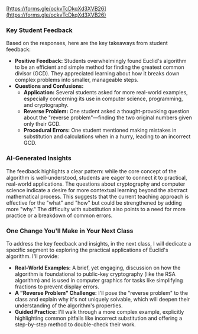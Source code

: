 [https://forms.gle/ockvTcDkqXd3XVB26](https://forms.gle/ockvTcDkqXd3XVB26)

### **Key Student Feedback**

Based on the responses, here are the key takeaways from student feedback:

* **Positive Feedback:** Students overwhelmingly found Euclid's algorithm to be an efficient and simple method for finding the greatest common divisor (GCD). They appreciated learning about how it breaks down complex problems into smaller, manageable steps.  
* **Questions and Confusions:**  
  * **Application:** Several students asked for more real-world examples, especially concerning its use in computer science, programming, and cryptography.  
  * **Reverse Problem:** One student asked a thought-provoking question about the "reverse problem"—finding the two original numbers given only their GCD.  
  * **Procedural Errors:** One student mentioned making mistakes in substitution and calculations when in a hurry, leading to an incorrect GCD.

### **AI-Generated Insights**

The feedback highlights a clear pattern: while the core concept of the algorithm is well-understood, students are eager to connect it to practical, real-world applications. The questions about cryptography and computer science indicate a desire for more contextual learning beyond the abstract mathematical process. This suggests that the current teaching approach is effective for the "what" and "how" but could be strengthened by adding more "why." The difficulty with substitution also points to a need for more practice or a breakdown of common errors.

### **One Change You'll Make in Your Next Class**

To address the key feedback and insights, in the next class, I will dedicate a specific segment to exploring the practical applications of Euclid's algorithm. I'll provide:

* **Real-World Examples:** A brief, yet engaging, discussion on how the algorithm is foundational to public-key cryptography (like the RSA algorithm) and is used in computer graphics for tasks like simplifying fractions to prevent display errors.  
* **A "Reverse Problem" Challenge:** I'll pose the "reverse problem" to the class and explain why it's not uniquely solvable, which will deepen their understanding of the algorithm's properties.  
* **Guided Practice:** I'll walk through a more complex example, explicitly highlighting common pitfalls like incorrect substitution and offering a step-by-step method to double-check their work.

